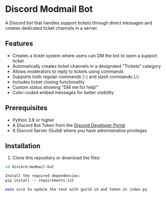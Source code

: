 # Discord Modmail Bot

A Discord bot that handles support tickets through direct messages and creates dedicated ticket channels in a server.

## Features
- Creates a ticket system where users can DM the bot to open a support ticket
- Automatically creates ticket channels in a designated "Tickets" category
- Allows moderators to reply to tickets using commands
- Supports both regular commands (`!`) and slash commands (`/`)
- Includes ticket closing functionality
- Custom status showing "DM me for help!"
- Color-coded embed messages for better visibility

## Prerequisites
- Python 3.8 or higher
- A Discord Bot Token from the [Discord Developer Portal](https://discord.com/developers/applications)
- A Discord Server (Guild) where you have administrative privileges

## Installation

1. Clone this repository or download the files:
```bash
cd discord-modmail-bot

Install the required dependencies: 
pip install -r requirements.txt

make sure to update the text with guild id and token in index.py